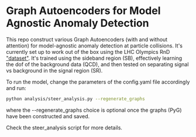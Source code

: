 # Graph Autoencoders for Model Agnostic Anomaly Detection


This repo construct various Graph Autoencoders (with and without attention) for model-agnostic anomaly detection at particle collisions. It's currently set up to work out of the box using the LHC Olympics RnD ["dataset"](https://zenodo.org/records/6466204). It's trained using the sideband  region (SB), effectively learning the dof of the background data (QCD), and then tested on separating signal vs background in the signal region (SR). 

To run the model, change the parameters of the config.yaml file accordingly and run: 
```bash
python analysis/steer_analysis.py --regenerate_graphs
``` 
where the --regenerate_graphs choice is optional once the graphs (PyG) have been constructed and saved. 

Check the steer_analysis script for more details.